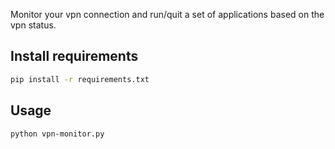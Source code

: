 Monitor your vpn connection and run/quit a set of applications based on the vpn status.

Install requirements
--------------------

```bash
pip install -r requirements.txt
```

Usage
-----

```bash
python vpn-monitor.py
```

